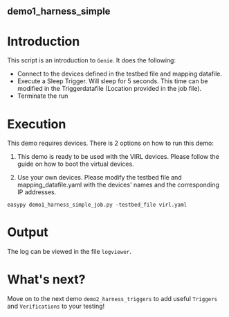 ## demo1_harness_simple

# Introduction

This script is an introduction to `Genie`. It does the following:

* Connect to the devices defined in the testbed file and mapping datafile.
* Execute a Sleep Trigger. Will sleep for 5 seconds. This time can be modified
  in the Triggerdatafile (Location provided in the job file).
* Terminate the run

# Execution

This demo requires devices. There is 2 options on how to run this demo:

1) This demo is ready to be used with the VIRL devices. Please follow the guide
   <here> on how to boot the virtual devices.

2) Use your own devices. Please modify the testbed file and mapping_datafile.yaml
   with the devices' names and the corresponding IP addresses.

```
easypy demo1_harness_simple_job.py -testbed_file virl.yaml
```

# Output

The log can be viewed in the file `logviewer`.

# What's next?

Move on to the next demo `demo2_harness_triggers` to add useful `Triggers` and
`Verifications` to your testing!
